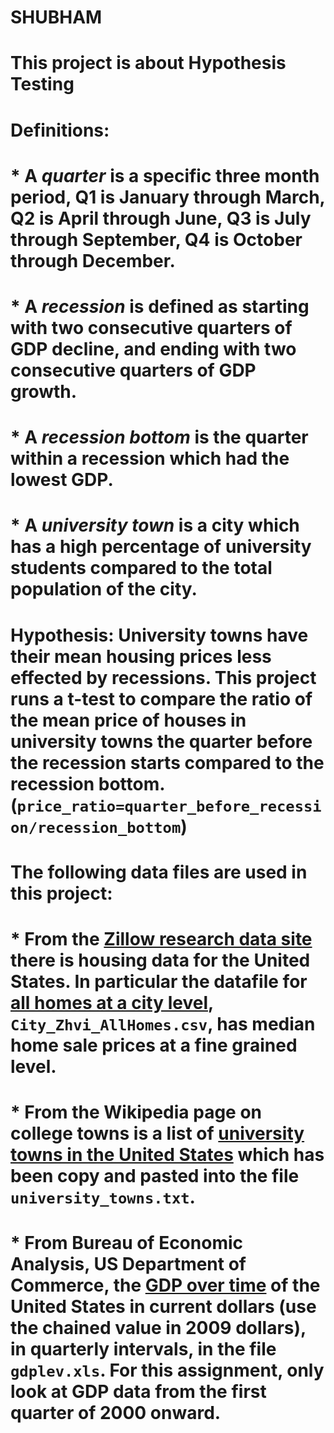 # SHUBHAM
# This project is about Hypothesis Testing
# Definitions:
# * A _quarter_ is a specific three month period, Q1 is January through March, Q2 is April through June, Q3 is July through September, Q4 is October through December.
# * A _recession_ is defined as starting with two consecutive quarters of GDP decline, and ending with two consecutive quarters of GDP growth.
# * A _recession bottom_ is the quarter within a recession which had the lowest GDP.
# * A _university town_ is a city which has a high percentage of university students compared to the total population of the city.
# 
# **Hypothesis**: University towns have their mean housing prices less effected by recessions. This project runs a t-test to compare the ratio of the mean price of houses in university towns the quarter before the recession starts compared to the recession bottom. (`price_ratio=quarter_before_recession/recession_bottom`)
# 
# The following data files are used in this project:
# * From the [Zillow research data site](http://www.zillow.com/research/data/) there is housing data for the United States. In particular the datafile for [all homes at a city level](http://files.zillowstatic.com/research/public/City/City_Zhvi_AllHomes.csv), ```City_Zhvi_AllHomes.csv```, has median home sale prices at a fine grained level.
# * From the Wikipedia page on college towns is a list of [university towns in the United States](https://en.wikipedia.org/wiki/List_of_college_towns#College_towns_in_the_United_States) which has been copy and pasted into the file ```university_towns.txt```.
# * From Bureau of Economic Analysis, US Department of Commerce, the [GDP over time](http://www.bea.gov/national/index.htm#gdp) of the United States in current dollars (use the chained value in 2009 dollars), in quarterly intervals, in the file ```gdplev.xls```. For this assignment, only look at GDP data from the first quarter of 2000 onward.
# 
